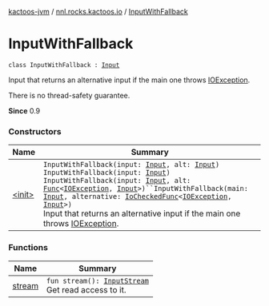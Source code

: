 [kactoos-jvm](../../index.md) / [nnl.rocks.kactoos.io](../index.md) / [InputWithFallback](./index.md)

# InputWithFallback

`class InputWithFallback : `[`Input`](../../nnl.rocks.kactoos/-input/index.md)

Input that returns an alternative input if the main one throws
[IOException](http://docs.oracle.com/javase/8/docs/api/java/io/IOException.html).

There is no thread-safety guarantee.

**Since**
0.9

### Constructors

| Name | Summary |
|---|---|
| [&lt;init&gt;](-init-.md) | `InputWithFallback(input: `[`Input`](../../nnl.rocks.kactoos/-input/index.md)`, alt: `[`Input`](../../nnl.rocks.kactoos/-input/index.md)`)`<br>`InputWithFallback(input: `[`Input`](../../nnl.rocks.kactoos/-input/index.md)`)`<br>`InputWithFallback(input: `[`Input`](../../nnl.rocks.kactoos/-input/index.md)`, alt: `[`Func`](../../nnl.rocks.kactoos/-func/index.md)`<`[`IOException`](http://docs.oracle.com/javase/8/docs/api/java/io/IOException.html)`, `[`Input`](../../nnl.rocks.kactoos/-input/index.md)`>)``InputWithFallback(main: `[`Input`](../../nnl.rocks.kactoos/-input/index.md)`, alternative: `[`IoCheckedFunc`](../../nnl.rocks.kactoos.func/-io-checked-func/index.md)`<`[`IOException`](http://docs.oracle.com/javase/8/docs/api/java/io/IOException.html)`, `[`Input`](../../nnl.rocks.kactoos/-input/index.md)`>)`<br>Input that returns an alternative input if the main one throws [IOException](http://docs.oracle.com/javase/8/docs/api/java/io/IOException.html). |

### Functions

| Name | Summary |
|---|---|
| [stream](stream.md) | `fun stream(): `[`InputStream`](http://docs.oracle.com/javase/8/docs/api/java/io/InputStream.html)<br>Get read access to it. |
